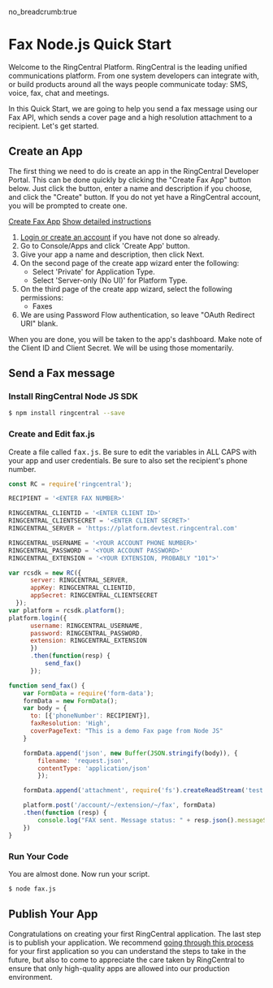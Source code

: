 no_breadcrumb:true

# Fax Node.js Quick Start

Welcome to the RingCentral Platform. RingCentral is the leading unified communications platform. From one system developers can integrate with, or build products around all the ways people communicate today: SMS, voice, fax, chat and meetings.

In this Quick Start, we are going to help you send a fax message using our Fax API, which sends a cover page and a high resolution attachment to a recipient. Let's get started.

## Create an App

The first thing we need to do is create an app in the RingCentral Developer Portal. This can be done quickly by clicking the "Create Fax App" button below. Just click the button, enter a name and description if you choose, and click the "Create" button. If you do not yet have a RingCentral account, you will be prompted to create one.

<a target="_new" href="https://developer.ringcentral.com/new-app?name=Fax+Quick+Start+App&desc=A+simple+app+to+demo+sending+an+SMS+on+RingCentral&public=false&type=ServerOther&carriers=7710,7310,3420&permissions=Faxes&redirectUri=" class="btn btn-primary">Create Fax App</a>
<a class="btn-link btn-collapse" data-toggle="collapse" href="#create-app-instructions" role="button" aria-expanded="false" aria-controls="create-app-instructions">Show detailed instructions</a>

<div class="collapse" id="create-app-instructions">
<ol>
<li><a href="https://developer.ringcentral.com/login.html#/">Login or create an account</a> if you have not done so already.</li>
<li>Go to Console/Apps and click 'Create App' button.</li>
<li>Give your app a name and description, then click Next.</li>
<li>On the second page of the create app wizard enter the following:
  <ul>
  <li>Select 'Private' for Application Type.</li>
  <li>Select 'Server-only (No UI)' for Platform Type.</li>
  </ul>
  </li>
<li>On the third page of the create app wizard, select the following permissions:
  <ul>
    <li>Faxes</li>
  </ul>
  </li>
<li>We are using Password Flow authentication, so leave "OAuth Redirect URI" blank.</li>
</ol>
</div>

When you are done, you will be taken to the app's dashboard. Make note of the Client ID and Client Secret. We will be using those momentarily.

## Send a Fax message

### Install RingCentral Node JS SDK

```bash
$ npm install ringcentral --save
```

### Create and Edit fax.js

Create a file called <tt>fax.js</tt>. Be sure to edit the variables in ALL CAPS with your app and user credentials. Be sure to also set the recipient's phone number.

```javascript
const RC = require('ringcentral');

RECIPIENT = '<ENTER FAX NUMBER>'

RINGCENTRAL_CLIENTID = '<ENTER CLIENT ID>'
RINGCENTRAL_CLIENTSECRET = '<ENTER CLIENT SECRET>'
RINGCENTRAL_SERVER = 'https://platform.devtest.ringcentral.com'

RINGCENTRAL_USERNAME = '<YOUR ACCOUNT PHONE NUMBER>'
RINGCENTRAL_PASSWORD = '<YOUR ACCOUNT PASSWORD>'
RINGCENTRAL_EXTENSION = '<YOUR EXTENSION, PROBABLY "101">'

var rcsdk = new RC({
      server: RINGCENTRAL_SERVER,
      appKey: RINGCENTRAL_CLIENTID,
      appSecret: RINGCENTRAL_CLIENTSECRET
  });
var platform = rcsdk.platform();
platform.login({
      username: RINGCENTRAL_USERNAME,
      password: RINGCENTRAL_PASSWORD,
      extension: RINGCENTRAL_EXTENSION
      })
      .then(function(resp) {
          send_fax()
      });

function send_fax() {
    var FormData = require('form-data');
    formData = new FormData();
    var body = {
      to: [{'phoneNumber': RECIPIENT}],
      faxResolution: 'High',
      coverPageText: "This is a demo Fax page from Node JS"
    }

    formData.append('json', new Buffer(JSON.stringify(body)), {
        filename: 'request.json',
        contentType: 'application/json'
        });

    formData.append('attachment', require('fs').createReadStream('test.jpg'));

    platform.post('/account/~/extension/~/fax', formData)
    .then(function (resp) {
        console.log("FAX sent. Message status: " + resp.json().messageStatus)
    })
}
```

### Run Your Code

You are almost done. Now run your script.

```bash
$ node fax.js
```

## Publish Your App

Congratulations on creating your first RingCentral application. The last step is to publish your application. We recommend [going through this process](../../basics/app-gallery.md) for your first application so you can understand the steps to take in the future, but also to come to appreciate the care taken by RingCentral to ensure that only high-quality apps are allowed into our production environment.
